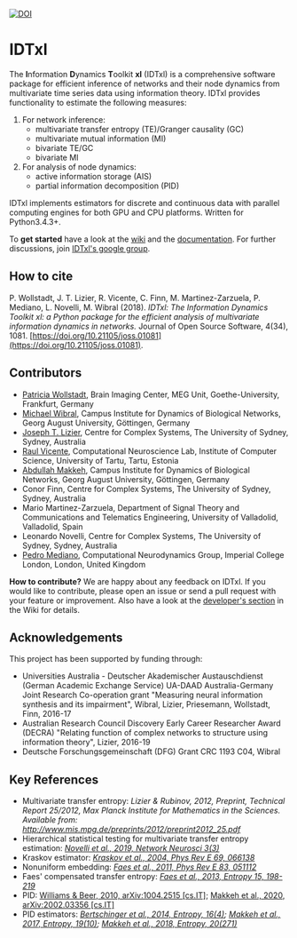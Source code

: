 [![DOI](http://joss.theoj.org/papers/10.21105/joss.01081/status.svg)](https://doi.org/10.21105/joss.01081)

# IDTxl

The **I**nformation **D**ynamics **T**oolkit **xl** (IDTxl) is a comprehensive software
package for efficient inference of networks and their node dynamics from
multivariate time series data using information theory. IDTxl provides
functionality to estimate the following measures:

1) For network inference:
    - multivariate transfer entropy (TE)/Granger causality (GC)
    - multivariate mutual information (MI)
    - bivariate TE/GC
    - bivariate MI
2) For analysis of node dynamics:
    - active information storage (AIS)
    - partial information decomposition (PID)

IDTxl implements estimators for discrete and continuous data with parallel
computing engines for both GPU and CPU platforms. Written for Python3.4.3+.

To **get started** have a look at the [wiki](https://github.com/pwollstadt/IDTxl/wiki) and the [documentation](http://pwollstadt.github.io/IDTxl/). For further discussions, join [IDTxl's google group](https://groups.google.com/forum/#!forum/idtxl).

## How to cite
P. Wollstadt, J. T. Lizier, R. Vicente, C. Finn, M. Martinez-Zarzuela, P. Mediano, L. Novelli, M. Wibral (2018). _IDTxl: The Information Dynamics Toolkit xl: a Python package for the efficient analysis of multivariate information dynamics in networks._ Journal of Open Source Software, 4(34), 1081. [https://doi.org/10.21105/joss.01081](https://doi.org/10.21105/joss.01081).

## Contributors

- [Patricia Wollstadt](http://patriciawollstadt.de/), Brain Imaging Center, MEG Unit, Goethe-University, Frankfurt, Germany
- [Michael Wibral](http://www.uni-goettingen.de/de/datengetriebene+analyse+biologischer+netzwerke+%28wibral%29/603144.html), Campus Institute for Dynamics of Biological Networks, Georg August University, Göttingen, Germany
- [Joseph T. Lizier](http://lizier.me/joseph/), Centre for Complex Systems, The University of Sydney, Sydney, Australia
- [Raul Vicente](http://neuro.cs.ut.ee/people/), Computational Neuroscience Lab, Institute of Computer Science, University of Tartu, Tartu, Estonia
- [Abdullah Makkeh](https://abzinger.github.io/), Campus Institute for Dynamics of Biological Networks, Georg August University, Göttingen, Germany
- Conor Finn, Centre for Complex Systems, The University of Sydney, Sydney, Australia
- Mario Martinez-Zarzuela, Department of Signal Theory and Communications and Telematics Engineering, University of Valladolid, Valladolid, Spain
- Leonardo Novelli, Centre for Complex Systems, The University of Sydney, Sydney, Australia
- [Pedro Mediano](https://www.doc.ic.ac.uk/~pam213/), Computational Neurodynamics Group, Imperial College London, London, United Kingdom

**How to contribute?** We are happy about any feedback on IDTxl. If you would like to contribute, please open an issue or send a pull request with your feature or improvement. Also have a look at the [developer's section](https://github.com/pwollstadt/IDTxl/wiki#developers-section) in the Wiki for details.


## Acknowledgements

This project has been supported by funding through:

- Universities Australia - Deutscher Akademischer Austauschdienst (German Academic Exchange Service) UA-DAAD Australia-Germany Joint Research Co-operation grant "Measuring neural information synthesis and its impairment", Wibral, Lizier, Priesemann, Wollstadt, Finn, 2016-17
- Australian Research Council Discovery Early Career Researcher Award (DECRA) "Relating function of complex networks to structure using information theory", Lizier, 2016-19
- Deutsche Forschungsgemeinschaft (DFG) Grant CRC 1193 C04, Wibral

## Key References
+ Multivariate transfer entropy: *Lizier & Rubinov, 2012, Preprint, Technical Report 25/2012,
Max Planck Institute for Mathematics in the Sciences. Available from:
http://www.mis.mpg.de/preprints/2012/preprint2012_25.pdf*
+ Hierarchical statistical testing for multivariate transfer entropy estimation: [*Novelli et al., 2019, Network Neurosci 3(3)*](https://www.mitpressjournals.org/doi/full/10.1162/netn_a_00092)
+ Kraskov estimator: [*Kraskov et al., 2004, Phys Rev E 69, 066138*](https://journals.aps.org/pre/abstract/10.1103/PhysRevE.69.066138)
+ Nonuniform embedding: [*Faes et al., 2011, Phys Rev E 83, 051112*](https://journals.aps.org/pre/abstract/10.1103/PhysRevE.83.051112)
+ Faes' compensated transfer entropy: [*Faes et al., 2013, Entropy 15, 198-219*](https://www.mdpi.com/1099-4300/15/1/198)
+ PID: [Williams & Beer, 2010, arXiv:1004.2515 [cs.IT]](http://arxiv.org/abs/1004.2515);
  [Makkeh et al., 2020, arXiv:2002.03356 [cs.IT]](https://arxiv.org/abs/2002.03356)
+ PID estimators: *[Bertschinger et al., 2014, Entropy, 16(4)](https://www.mdpi.com/1099-4300/16/4/2161);
[Makkeh et al., 2017, Entropy, 19(10)](https://www.mdpi.com/1099-4300/19/10/530);
[Makkeh et al., 2018, Entropy, 20(271)](https://www.mdpi.com/1099-4300/20/4/271)*
